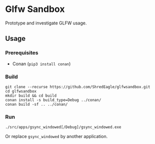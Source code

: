 # Glfw Sandbox

Prototype and investigate GLFW usage.

## Usage

### Prerequisites

* Conan (`pip3 install conan`)

### Build

    git clone --recurse https://github.com/ShredEagle/glfwsandbox.git
    cd glfwsandbox
    mkdir build && cd build
    conan install -s build_type=Debug ../conan/
    conan build -sf .. ../conan/

### Run

    ./src/apps/gsync_windowed[/Debug]/gsync_windowed.exe

Or replace `gsync_windowed` by another application.
